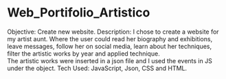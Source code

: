 # Web_Portifolio_Artistico


Objective: Create new website. 
Description: I chose to create a website for my artist aunt. Where the user could read her biography and exhibitions, leave messages, follow her on social media, learn about her techniques, filter the artistic works by year and applied technique.   
The artistic works were inserted in a json file and I used the events in JS under the object.
Tech Used: JavaScript, Json, CSS and HTML.